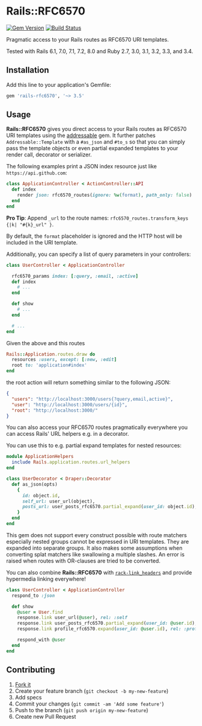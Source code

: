 # Rails::RFC6570

[![Gem Version](https://img.shields.io/gem/v/rails-rfc6570?logo=ruby)](https://rubygems.org/gems/rails-rfc6570)
[![Build Status](https://img.shields.io/github/actions/workflow/status/jgraichen/rails-rfc6570/test.yml?logo=github)](https://github.com/jgraichen/rails-rfc6570/actions/workflows/test.yml)

Pragmatic access to your Rails routes as RFC6570 URI templates.

Tested with Rails 6.1, 7.0, 7.1, 7.2, 8.0 and Ruby 2.7, 3.0, 3.1, 3.2, 3.3, and 3.4.

## Installation

Add this line to your application's Gemfile:

```ruby
gem 'rails-rfc6570', '~> 3.5'
```

## Usage

**Rails::RFC6570** gives you direct access to your Rails routes as RFC6570 URI templates using the [addressable](https://github.com/sporkmonger/addressable) gem. It further patches `Addressable::Template` with a `#as_json` and `#to_s` so that you can simply pass the template objects or even partial expanded templates to your render call, decorator or serializer.

The following examples print a JSON index resource just like `https://api.github.com`:

```ruby
class ApplicationController < ActionController::API
  def index
    render json: rfc6570_routes(ignore: %w(format), path_only: false)
  end
end
```

**Pro Tip**: Append `_url` to the route names: `rfc6570_routes.transform_keys {|k| "#{k}_url" }`.

By default, the `format` placeholder is ignored and the HTTP host will be included in the URI template.

Additionally, you can specify a list of query parameters in your controllers:

```ruby
class UserController < ApplicationController

  rfc6570_params index: [:query, :email, :active]
  def index
    # ...
  end

  def show
    # ...
  end

  # ...
end
```

Given the above and this routes

```ruby
Rails::Application.routes.draw do
  resources :users, except: [:new, :edit]
  root to: 'application#index'
end
```

the root action will return something similar to the following JSON:

```json
{
  "users": "http://localhost:3000/users{?query,email,active}",
  "user": "http://localhost:3000/users/{id}",
  "root": "http://localhost:3000/"
}
```

You can also access your RFC6570 routes pragmatically everywhere you can access Rails' URL helpers e.g. in a decorator.

You can use this to e.g. partial expand templates for nested resources:

```ruby
module ApplicationHelpers
  include Rails.application.routes.url_helpers
end

class UserDecorator < Draper::Decorator
  def as_json(opts)
    {
      id: object.id,
      self_url: user_url(object),
      posts_url: user_posts_rfc6570.partial_expand(user_id: object.id),
    }
  end
end
```

This gem does not support every construct possible with route matchers especially nested groups cannot be expressed in URI templates. They are expanded into separate groups. It also makes some assumptions when converting splat matchers like swallowing a multiple slashes. An error is raised when routes with OR-clauses are tried to be converted.

You can also combine **Rails::RFC6570** with [`rack-link_headers`](https://github.com/jgraichen/rack-link_headers) and provide hypermedia linking everywhere!

```ruby
class UserController < ApplicationController
  respond_to :json

  def show
    @user = User.find
    response.link user_url(@user), rel: :self
    response.link user_posts_rfc6570.partial_expand(user_id: @user.id), rel: :posts
    response.link profile_rfc6570.expand(user_id: @user.id), rel: :profile

    respond_with @user
  end
end
```

## Contributing

1. [Fork it](http://github.com/jgraichen/rails-routes/fork)
2. Create your feature branch (`git checkout -b my-new-feature`)
3. Add specs
4. Commit your changes (`git commit -am 'Add some feature'`)
5. Push to the branch (`git push origin my-new-feature`)
6. Create new Pull Request
